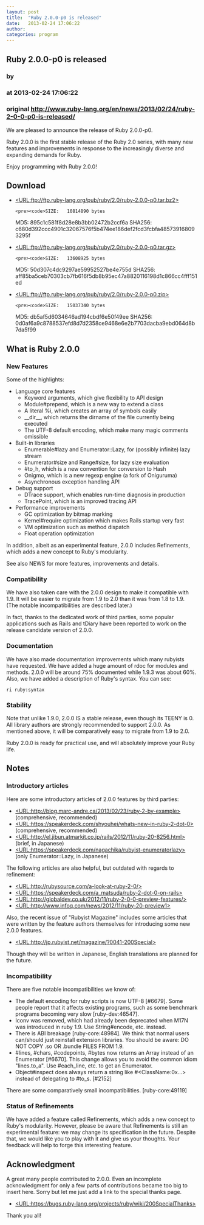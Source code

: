 ```yaml
---
layout: post
title:  "Ruby 2.0.0-p0 is released"
date:   2013-02-24 17:06:22
author: 
categories: program
---
```


## Ruby 2.0.0-p0 is released
### by 
### at 2013-02-24 17:06:22
### original <http://www.ruby-lang.org/en/news/2013/02/24/ruby-2-0-0-p0-is-released/>

<p>We are pleased to announce the release of Ruby 2.0.0-p0.</p>

<p>Ruby 2.0.0 is the first stable release of the Ruby 2.0 series, with many
new features and improvements in response to the increasingly diverse
and expanding demands for Ruby.</p>

<p>Enjoy programming with Ruby 2.0.0!</p>

<h2>Download</h2>

<ul>
  <li>
    <p><a href="ftp://ftp.ruby-lang.org/pub/ruby/2.0/ruby-2.0.0-p0.tar.bz2">&lt;URL:ftp://ftp.ruby-lang.org/pub/ruby/2.0/ruby-2.0.0-p0.tar.bz2&gt;</a></p>

    <pre><code>SIZE:   10814890 bytes
MD5:    895c1c581f8d28e8b3bb02472b2ccf6a
SHA256: c680d392ccc4901c32067576f5b474ee186def2fcd3fcbfa485739168093295f
</code></pre>
  </li>
  <li>
    <p><a href="ftp://ftp.ruby-lang.org/pub/ruby/2.0/ruby-2.0.0-p0.tar.gz">&lt;URL:ftp://ftp.ruby-lang.org/pub/ruby/2.0/ruby-2.0.0-p0.tar.gz&gt;</a></p>

    <pre><code>SIZE:   13608925 bytes
MD5:    50d307c4dc9297ae59952527be4e755d
SHA256: aff85ba5ceb70303cb7fb616f5db8b95ec47a8820116198d1c866cc4fff151ed
</code></pre>
  </li>
  <li>
    <p><a href="ftp://ftp.ruby-lang.org/pub/ruby/2.0/ruby-2.0.0-p0.zip">&lt;URL:ftp://ftp.ruby-lang.org/pub/ruby/2.0/ruby-2.0.0-p0.zip&gt;</a></p>

    <pre><code>SIZE:   15037340 bytes
MD5:    db5af5d6034646ad194cbdf6e50f49ee
SHA256: 0d0af6a9c8788537efd8d7d2358ce9468e6e2b7703dacba9ebd064d8b7da5f99
</code></pre>
  </li>
</ul>

<h2>What is Ruby 2.0.0</h2>

<h3>New Features</h3>

<p>Some of the highlights:</p>

<ul>
  <li>Language core features
    <ul>
      <li>Keyword arguments, which give flexibility to API design</li>
      <li>Module#prepend, which is a new way to extend a class</li>
      <li>A literal %i, which creates an array of symbols easily</li>
      <li>__dir__, which returns the dirname of the file currently being
executed</li>
      <li>The UTF-8 default encoding, which make many magic comments omissible</li>
    </ul>
  </li>
  <li>Built-in libraries
    <ul>
      <li>Enumerable#lazy and Enumerator::Lazy, for (possibly infinite) lazy
stream</li>
      <li>Enumerator#size and Range#size, for lazy size evaluation</li>
      <li>#to_h, which is a new convention for conversion to Hash</li>
      <li>Onigmo, which is a new regexp engine (a fork of Oniguruma)</li>
      <li>Asynchronous exception handling API</li>
    </ul>
  </li>
  <li>Debug support
    <ul>
      <li>DTrace support, which enables run-time diagnosis in production</li>
      <li>TracePoint, which is an improved tracing API</li>
    </ul>
  </li>
  <li>Performance improvements
    <ul>
      <li>GC optimization by bitmap marking</li>
      <li>Kernel#require optimization which makes Rails startup very fast</li>
      <li>VM optimization such as method dispatch</li>
      <li>Float operation optimization</li>
    </ul>
  </li>
</ul>

<p>In addition, albeit as an experimental feature, 2.0.0 includes
Refinements, which adds a new concept to Ruby's modularity.</p>

<p>See also NEWS for more features, improvements and details.</p>

<h3>Compatibility</h3>

<p>We have also taken care with the 2.0.0 design to make it compatible with
1.9. It will be easier to migrate from 1.9 to 2.0 than it was from 1.8
to 1.9. (The notable incompatibilities are described later.)</p>

<p>In fact, thanks to the dedicated work of third parties, some popular
applications such as Rails and tDiary have been reported to work on the
release candidate version of 2.0.0.</p>

<h3>Documentation</h3>

<p>We have also made documentation improvements which many rubyists have
requested. We have added a huge amount of rdoc for modules and methods.
2.0.0 will be around 75% documented while 1.9.3 was about 60%. Also, we
have added a description of Ruby's syntax. You can see:</p>

<div><pre><code>ri ruby:syntax
</code></pre></div>

<h3>Stability</h3>

<p>Note that unlike 1.9.0, 2.0.0 IS a stable release, even though its TEENY
is 0. All library authors are strongly recommended to support 2.0.0. As
mentioned above, it will be comparatively easy to migrate from 1.9 to
2.0.</p>

<p>Ruby 2.0.0 is ready for practical use, and will absolutely improve your
Ruby life.</p>

<h2>Notes</h2>

<h3>Introductory articles</h3>

<p>Here are some introductory articles of 2.0.0 features by third parties:</p>

<ul>
  <li><a href="http://blog.marc-andre.ca/2013/02/23/ruby-2-by-example">&lt;URL:http://blog.marc-andre.ca/2013/02/23/ruby-2-by-example&gt;</a>
(comprehensive, recommended)</li>
  <li><a href="https://speakerdeck.com/shyouhei/whats-new-in-ruby-2-dot-0">&lt;URL:https://speakerdeck.com/shyouhei/whats-new-in-ruby-2-dot-0&gt;</a>
(comprehensive, recommended)</li>
  <li><a href="http://el.jibun.atmarkit.co.jp/rails/2012/11/ruby-20-8256.html">&lt;URL:http://el.jibun.atmarkit.co.jp/rails/2012/11/ruby-20-8256.html&gt;</a>
(brief, in Japanese)</li>
  <li><a href="https://speakerdeck.com/nagachika/rubyist-enumeratorlazy">&lt;URL:https://speakerdeck.com/nagachika/rubyist-enumeratorlazy&gt;</a>
(only Enumerator::Lazy, in Japanese)</li>
</ul>

<p>The following articles are also helpful, but outdated with regards to
refinement:</p>

<ul>
  <li><a href="http://rubysource.com/a-look-at-ruby-2-0/">&lt;URL:http://rubysource.com/a-look-at-ruby-2-0/&gt;</a></li>
  <li><a href="https://speakerdeck.com/a_matsuda/ruby-2-dot-0-on-rails">&lt;URL:https://speakerdeck.com/a_matsuda/ruby-2-dot-0-on-rails&gt;</a></li>
  <li><a href="http://globaldev.co.uk/2012/11/ruby-2-0-0-preview-features/">&lt;URL:http://globaldev.co.uk/2012/11/ruby-2-0-0-preview-features/&gt;</a></li>
  <li><a href="http://www.infoq.com/news/2012/11/ruby-20-preview1">&lt;URL:http://www.infoq.com/news/2012/11/ruby-20-preview1&gt;</a></li>
</ul>

<p>Also, the recent issue of "Rubyist Magazine" includes some articles
that were written by the feature authors themselves for introducing some
new 2.0.0 features.</p>

<ul>
  <li><a href="http://jp.rubyist.net/magazine/?0041-200Special">&lt;URL:http://jp.rubyist.net/magazine/?0041-200Special&gt;</a></li>
</ul>

<p>Though they will be written in Japanese, English translations are
planned for the future.</p>

<h3>Incompatibility</h3>

<p>There are five notable incompatibilities we know of:</p>

<ul>
  <li>The default encoding for ruby scripts is now UTF-8 [#6679]. Some
people report that it affects existing programs, such as some
benchmark programs becoming very slow [ruby-dev:46547].</li>
  <li>Iconv was removed, which had already been deprecated when M17N was
introduced in ruby 1.9. Use String#encode, etc. instead.</li>
  <li>There is ABI breakage [ruby-core:48984]. We think that normal users
can/should just reinstall extension libraries. You should be aware: DO
NOT COPY .so OR .bundle FILES FROM 1.9.</li>
  <li>#lines, #chars, #codepoints, #bytes now returns an Array instead of an
Enumerator [#6670]. This change allows you to avoid the common idiom
"lines.to_a". Use #each_line, etc. to get an Enumerator.</li>
  <li>Object#inspect does always return a string like
#&lt;ClassName:0x…&gt; instead of delegating to #to_s. [#2152]</li>
</ul>

<p>There are some comparatively small incompatibilities.
[ruby-core:49119]</p>

<h3>Status of Refinements</h3>

<p>We have added a feature called Refinements, which adds a new concept to
Ruby's modularity. However, please be aware that Refinements is still
an experimental feature: we may change its specification in the future.
Despite that, we would like you to play with it and give us your
thoughts. Your feedback will help to forge this interesting feature.</p>

<h2>Acknowledgment</h2>

<p>A great many people contributed to 2.0.0. Even an incomplete
acknowledgment for only a few parts of contributions became too big to
insert here. Sorry but let me just add a link to the special thanks
page.</p>

<ul>
  <li><a href="https://bugs.ruby-lang.org/projects/ruby/wiki/200SpecialThanks">&lt;URL:https://bugs.ruby-lang.org/projects/ruby/wiki/200SpecialThanks&gt;</a></li>
</ul>

<p>Thank you all!</p>